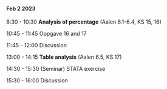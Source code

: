 #### Feb 2 2023

8:30 - 10:30 **Analysis of percentage** (Aalen 6.1-6.4, KS 15, 16)

10:45 - 11:45 Oppgave 16 and 17

11:45 - 12:00 Discussion 

13:00 - 14:15 **Table analysis** (Aalen 6.5, KS 17)

14:30 - 15:30 (Seminar) STATA exercise

15:30 - 16:00 Discussion 

